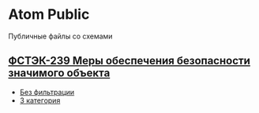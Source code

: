 # Atom Public

Публичные файлы со схемами

## [ФСТЭК-239 Меры обеспечения безопасности значимого объекта](https://fstec.ru/en/53-normotvorcheskaya/akty/prikazy/1592-prikaz-fstek-rossii-ot-25-dekabrya-2017-g-n-239)

- [Без фильтрации](https://github.com/Sinfores-Labs/atom-public/blob/main/FSTEK-239/239.json)
- [3 категория](https://github.com/Sinfores-Labs/atom-public/blob/main/FSTEK-239/239-3cat.json)
